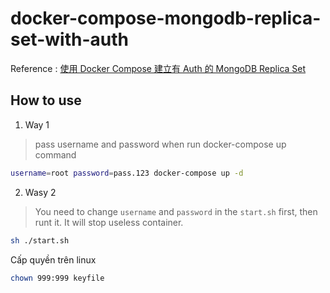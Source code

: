 # docker-compose-mongodb-replica-set-with-auth

Reference : [使用 Docker Compose 建立有 Auth 的 MongoDB Replica Set](https://blog.yowko.com/docker-compose-mongodb-replica-set-with-auth/)

## How to use

1. Way 1

  > pass username and password when run docker-compose up command
  
  ```bash
  username=root password=pass.123 docker-compose up -d
  ```

2. Wasy 2

  > You need to change `username` and `password` in the `start.sh` first, then runt it. It will stop useless container.


  ```bash
  sh ./start.sh
  ```


Cấp quyền trên linux
```bash
chown 999:999 keyfile
```


